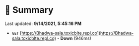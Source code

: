 # 📖 Summary
Last updated: **9/14/2021, 5:45:16 PM**

- `GET` [https://Bhadwa-sala.toxicblte.repl.co](https://Bhadwa-sala.toxicblte.repl.co) - **Down** (946ms)
